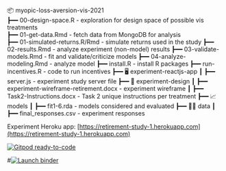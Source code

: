 📦 myopic-loss-aversion-vis-2021                                                                       
┣━━ 00-design-space.R           - exploration for design space of possible vis treatments                                                    
┣━━ 01-get-data.Rmd             - fetch data from MongoDB for analysis                                          
┣━━ 01-simulated-returns.R/Rmd  - simulate returns used in the study
┣━━ 02-results.Rmd              - analyze experiment (non-model) results
┣━━ 03-validate-models.Rmd      - fit and validate/criticize models
┣━━ 04-analyze-modeling.Rmd     - analyze model
┣━━ install.R                   - install R packages
┣━━ run-incentives.R            - code to run incentives
┣━━ 🖥 experiment-reactjs-app
┃   ┣━━ server.js               - experiment study server file
┣━━ 📐 experiment-design
┃   ┣━━ experiment-wireframe-retirement.docx - experiment wireframe
┃   ┣━━ Task2-Instructions.docx - Task 2 unique instructions per treatment
┣━━ 📈 models
┃   ┣━━ fit1-6.rda              - models considered and evaluated
┣━━ 👨‍💻 data
┃   ┣━━ final_responses.csv     - experiment responses

Experiment Heroku app: [https://retirement-study-1.herokuapp.com](https://retirement-study-1.herokuapp.com)

[![Gitpod ready-to-code](https://img.shields.io/badge/Gitpod-ready--to--code-blue?logo=gitpod)](https://gitpod.io/#github.com/wesslen/myopic-loss-aversion-vis-2021/)

#[![Launch binder](https://mybinder.org/badge_logo.svg)](https://mybinder.org/v2/gh/wesslen/myopic-loss-aversion-vis-2021/HEAD?urlpath=rstudio)
